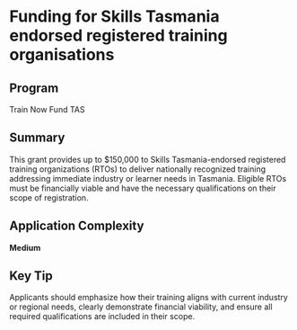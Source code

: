 # Funding for Skills Tasmania endorsed registered training organisations
  
## Program
Train Now Fund TAS

## Summary
This grant provides up to $150,000 to Skills Tasmania-endorsed registered training organizations (RTOs) to deliver nationally recognized training addressing immediate industry or learner needs in Tasmania. Eligible RTOs must be financially viable and have the necessary qualifications on their scope of registration.

## Application Complexity
**Medium**

## Key Tip
Applicants should emphasize how their training aligns with current industry or regional needs, clearly demonstrate financial viability, and ensure all required qualifications are included in their scope.
